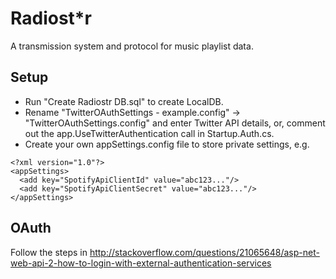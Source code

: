 Radiost*r
=========
A transmission system and protocol for music playlist data.


Setup
-----
* Run "Create Radiostr DB.sql" to create LocalDB.
* Rename "TwitterOAuthSettings - example.config" -> "TwitterOAuthSettings.config" and enter Twitter API details, or, comment out the app.UseTwitterAuthentication call in Startup.Auth.cs.
* Create your own appSettings.config file to store private settings, e.g.

```
<?xml version="1.0"?>
<appSettings>
  <add key="SpotifyApiClientId" value="abc123..."/>
  <add key="SpotifyApiClientSecret" value="abc123..."/>
</appSettings>
```

OAuth
-----
Follow the steps in http://stackoverflow.com/questions/21065648/asp-net-web-api-2-how-to-login-with-external-authentication-services
